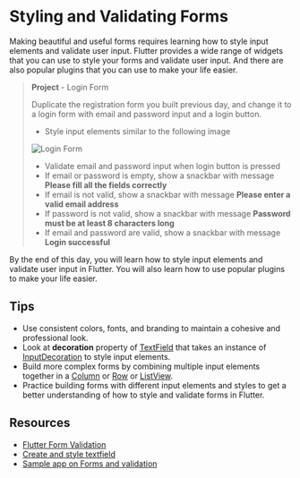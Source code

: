 # Styling and Validating Forms

Making beautiful and useful forms requires learning how to style input elements and validate user input. Flutter provides a wide range of widgets that you can use to style your forms and validate user input. And there are also popular plugins that you can use to make your life easier.

> **Project** - Login Form
>
> Duplicate the registration form you built previous day, and change it to a login form with email and password input and a login button.
>
> - Style input elements similar to the following image
>
> ![Login Form](https://github.com/lohanidamodar/flutter_ui_challenges/blob/master/screenshots/login10.png)
> 
> - Validate email and password input when login button is pressed
> - If email or password is empty, show a snackbar with message **Please fill all the fields correctly**
> - If email is not valid, show a snackbar with message **Please enter a valid email address**
> - If password is not valid, show a snackbar with message **Password must be at least 8 characters long**
> - If email and password are valid, show a snackbar with message **Login successful**

By the end of this day, you will learn how to style input elements and validate user input in Flutter. You will also learn how to use popular plugins to make your life easier.

## Tips

- Use consistent colors, fonts, and branding to maintain a cohesive and professional look.
- Look at **decoration** property of [TextField](https://api.flutter.dev/flutter/material/TextField-class.html) that takes an instance of [InputDecoration](https://api.flutter.dev/flutter/material/InputDecoration-class.html) to style input elements.
- Build more complex forms by combining multiple input elements together in a [Column](https://api.flutter.dev/flutter/widgets/Column-class.html) or [Row](https://api.flutter.dev/flutter/widgets/Row-class.html) or [ListView](https://api.flutter.dev/flutter/widgets/ListView-class.html).
- Practice building forms with different input elements and styles to get a better understanding of how to style and validate forms in Flutter.

## Resources

- [Flutter Form Validation](https://flutter.dev/docs/cookbook/forms/validation)
- [Create and style textfield](https://docs.flutter.dev/cookbook/forms/text-input)
- [Sample app on Forms and validation](https://flutter.github.io/samples/form_app.html)